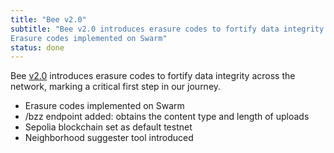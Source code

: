 ```yaml
---
title: "Bee v2.0"
subtitle: "Bee v2.0 introduces erasure codes to fortify data integrity across the network, marking a critical first step in our journey.
Erasure codes implemented on Swarm"
status: done
---
```


Bee [v2.0](https://github.com/ethersphere/bee/releases/tag/v2.0.0) introduces erasure codes to fortify data integrity across the network, marking a critical first step in our journey.

- Erasure codes implemented on Swarm
- /bzz endpoint added: obtains the content type and length of uploads
- Sepolia blockchain set as default testnet
- Neighborhood suggester tool introduced

